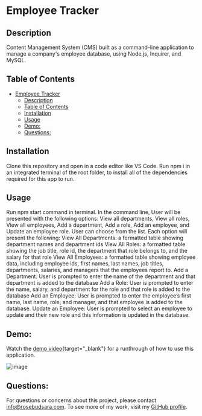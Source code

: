 # Employee Tracker



## Description
<a name="description"></a>

Content Management System (CMS) built as a command-line application to manage a company's employee database, using Node.js, Inquirer, and MySQL.

## Table of Contents
- [Employee Tracker](#employee-tracker)
  - [Description](#description)
  - [Table of Contents](#table-of-contents)
  - [Installation](#installation)
  - [Usage](#usage)
  - [Demo:](#demo)
  - [Questions:](#questions)


## Installation
<a name="installation"></a>
Clone this repository and open in a code editor like VS Code.  Run npm i in an integrated terminal of the root folder, to install all of the dependencies required for this app to run.   

## Usage
<a name="usage"></a>
Run npm start command in terminal. In the command line, User will be presented with the following options: View all departments, View all roles, View all employees, Add a department, Add a role, Add an employee, and Update an employee role. User can choose from the list. Each option will present the following:
View All Departments: a formatted table showing department names and department ids
View All Roles: a formatted table showing the job title, role id, the department that role belongs to, and the salary for that role
View All Employees: a formatted table showing employee data, including employee ids, first names, last names, job titles, departments, salaries, and managers that the employees report to.
Add a Department: User is prompted to enter the name of the department and that department is added to the database
Add a Role: User is prompted to enter the name, salary, and department for the role and that role is added to the database
Add an Employee: User is prompted to enter the employee’s first name, last name, role, and manager, and that employee is added to the database.
Update an Employee: User is prompted to select an employee to update and their new role and this information is updated in the database.

## Demo:
<a name="demo"></a>
Watch the [demo video](https://watch.screencastify.com/v/6G8PhsPZQqHZjGe0Tj3z){target="_blank"} for a runthrough of how to use this application.


![image](https://github.com/sararosebud/12-challenge/assets/113923132/c6e61493-289c-41bb-af4a-cd4939594712)


## Questions:
<a name="questions"></a>
For questions or concerns about this project, please contact info@rosebudsara.com. To see more of my work, visit my [GitHub profile](https://github.com/sararosebud).
